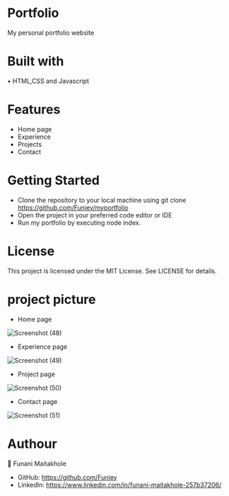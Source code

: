 # Portfolio
My personal portfolio website

# Built with
• HTML,CSS and Javascript

# Features

* Home page
* Experience 
* Projects 
* Contact

# Getting Started

* Clone the repository to your local machine using git clone https://github.com/Funiey/myportfolio
* Open the project in your preferred code editor or IDE
* Run my portfolio by executing node index.


# License

This project is licensed under the MIT License. See LICENSE for details.

# project picture

* Home page
  
![Screenshot (48)](https://github.com/user-attachments/assets/28ee27ac-6c20-45a7-a728-ecc7bf6bd985)


* Experience page
  
![Screenshot (49)](https://github.com/user-attachments/assets/bb1174d3-fd2d-4ed1-ba5c-1d4ed15bf820)


* Project page

![Screenshot (50)](https://github.com/user-attachments/assets/e8cb2239-0dfe-4230-8db0-8d6fd41d6bfc)


* Contact page
  
![Screenshot (51)](https://github.com/user-attachments/assets/c3307673-8589-4280-a19a-5f7913495247)


# Authour
👤 Funani Maitakhole
  * GitHub: https://github.com/Funiey
  * LinkedIn: https://www.linkedin.com/in/funani-maitakhole-257b37206/
